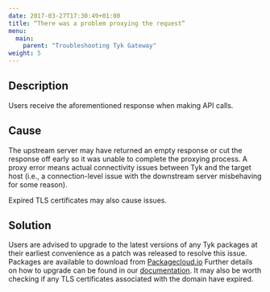 ```yaml
---
date: 2017-03-27T17:30:49+01:00
title: “There was a problem proxying the request“
menu:
  main:
    parent: "Troubleshooting Tyk Gateway"
weight: 5 
---
```


## Description

Users receive the aforementioned response when making API calls.

## Cause

The upstream server may have returned an empty response or cut the response off early so it was unable to complete the proxying process. A proxy error means actual connectivity issues between Tyk and the target host (i.e., a connection-level issue with the downstream server misbehaving for some reason).

Expired TLS certificates may also cause issues.

## Solution

Users are advised to upgrade to the latest versions of any Tyk packages at their earliest convenience as a patch was released to resolve this issue. Packages are available to download from [Packagecloud.io][1] Further details on how to upgrade can be found in our [documentation][2]. It may also be worth checking if any TLS certificates associated with the domain have expired.

 [1]: https://packagecloud.io/tyk
 [2]: /upgrading-v2-3-v2-2/